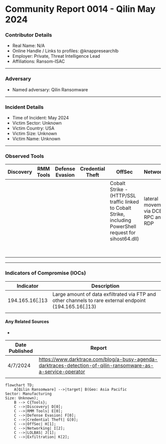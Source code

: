 # Community Report 0014 - Qilin May 2024
### Contributor Details

- Real Name: N/A
- Online Handle / Links to profiles: @knappresearchlb
- Employer: Private, Threat Intelligence Lead
- Affiliations: Ransom-ISAC

---
### Adversary

- Named adversary: Qilin Ransomware

---
### Incident Details

- Time of Incident: May 2024
- Victim Sector: Unknown 
- Victim Country: USA
- Victim Size: Unknown
- Victim Name: Unknown

---
### Observed Tools

| Discovery | RMM Tools | Defense Evasion | Credential Theft | OffSec | Networking | LOLBAS | Exfiltration |
|---|---|---|---|---|---|---|---|
| | | | | Cobalt Strike - (HTTP/SSL traffic linked to Cobalt Strike, including PowerShell request for sihost64.dll) | lateral movement via DCE-RPC and RDP | PowerShell | FTP (102GB)|
|||||||| HTTP/S (783GB) |

---

### Indicators of Compromise (IOCs)

| Indicator       | Description                                                           |
| --------------- | ---------------------------------------------------------------- |
|  194.165.16[.]13 | Large amount of data exfiltrated via FTP and other channels to rare external endpoint (194.165.16[.]13)  |
|  ||


#### Any Related Sources

- 

| Date Published | Report |
|---|---|
| 4/7/2024 |  https://www.darktrace.com/blog/a-busy-agenda-darktraces-detection-of-qilin-ransomware-as-a-service-operator |
|   | |


```mermaid
flowchart TD;
    A[Qilin Ransomware] -->|target| B(Geo: Asia Pacific
Sector: Manufacturing
Size: Unknown);
    B --> C{Tools};
    C -->|Discovery| D[0];
    C -->|RMM Tools| E[0];
    C -->|Defense Evasion| F[0];
    C -->|Credential Theft| G[0];
    C -->|OffSec| H[1];
    C -->|Networking| I[2];
    C -->|LOLBAS| J[1];
    C -->|Exfiltration| K[2];
```
